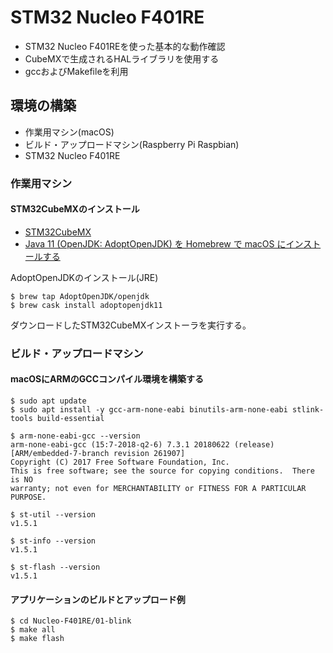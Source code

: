 # STM32 Nucleo F401RE

* STM32 Nucleo F401REを使った基本的な動作確認
* CubeMXで生成されるHALライブラリを使用する
* gccおよびMakefileを利用

## 環境の構築

* 作業用マシン(macOS)
* ビルド・アップロードマシン(Raspberry Pi Raspbian)
* STM32 Nucleo F401RE

### 作業用マシン

#### STM32CubeMXのインストール

* [STM32CubeMX](https://www.st.com/ja/development-tools/stm32cubemx.html)
* [Java 11 (OpenJDK: AdoptOpenJDK) を Homebrew で macOS にインストールする](https://qiita.com/niwasawa/items/460ccd0fa0041e7a2491)

AdoptOpenJDKのインストール(JRE)

	$ brew tap AdoptOpenJDK/openjdk
	$ brew cask install adoptopenjdk11
	
ダウンロードしたSTM32CubeMXインストーラを実行する。

### ビルド・アップロードマシン

#### macOSにARMのGCCコンパイル環境を構築する

	$ sudo apt update
	$ sudo apt install -y gcc-arm-none-eabi binutils-arm-none-eabi stlink-tools build-essential

	$ arm-none-eabi-gcc --version
	arm-none-eabi-gcc (15:7-2018-q2-6) 7.3.1 20180622 (release) [ARM/embedded-7-branch revision 261907]
	Copyright (C) 2017 Free Software Foundation, Inc.
	This is free software; see the source for copying conditions.  There is NO
	warranty; not even for MERCHANTABILITY or FITNESS FOR A PARTICULAR PURPOSE.

	$ st-util --version
	v1.5.1
	
	$ st-info --version
	v1.5.1
	
	$ st-flash --version
	v1.5.1

#### アプリケーションのビルドとアップロード例

	$ cd Nucleo-F401RE/01-blink
	$ make all
	$ make flash

